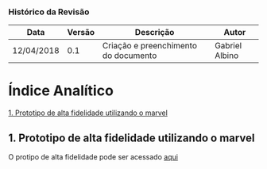 ### Histórico da Revisão
| Data | Versão | Descrição | Autor |
|---|---|---|---|
| 12/04/2018 | 0.1 | Criação e preenchimento do documento | Gabriel Albino |

# Índice Analítico
[1. Prototipo de alta fidelidade utilizando o marvel](#1-prototipo-de-alta-fidelidade-utilizando-o-marvel)

## 1. Prototipo de alta fidelidade utilizando o marvel
O protipo de alta fidelidade pode ser acessado [aqui](https://marvelapp.com/8959477)
